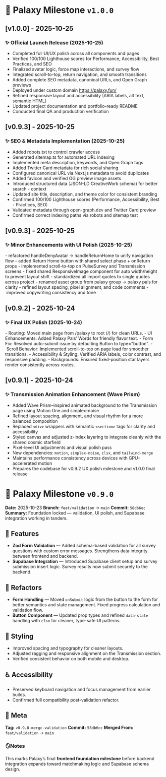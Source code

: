 # 🌌 Palaxy Milestone `v1.0.0`

## [v1.0.0] - 2025-10-25
### ✨ Official Launch Release (2025-10-25)

- Completed full UI/UX polish across all components and pages
- Verified 100/100 Lighthouse scores for Performance, Accessibility, Best Practices, and SEO
- Finalized avatar logic, force map interactions, and survey flow
- Integrated scroll-to-top, return navigation, and smooth transitions
- Added complete SEO metadata, canonical URLs, and Open Graph previews
- Deployed under custom domain https://palaxy.fun/
- Refined responsive layout and accessibility (ARIA labels, alt text, semantic HTML)
- Updated project documentation and portfolio-ready README
- Conducted final QA and production verification

## [v0.9.3] - 2025-10-25
### ✨ SEO & Metadata Implementation (2025-10-25)

- Added robots.txt to control crawler access
- Generated sitemap.ts for automated URL indexing
- Implemented meta description, keywords, and Open Graph tags
- Added Twitter Card metadata for rich social sharing
- Configured canonical URL via Next.js metadata to avoid duplicates
- Added favicon and verified OG preview image assets
- Introduced structured data (JSON-LD CreativeWork schema) for better search - context
- Updated site title, description, and theme color for consistent branding
- Confirmed 100/100 Lighthouse scores (Performance, Accessibility, Best - Practices, SEO)
- Validated metadata through open-graph.dev and Twitter Card preview
- Confirmed correct indexing paths via robots and sitemap test

## [v0.9.3] - 2025-10-25
### ✨ Minor Enhancements with UI Polish (2025-10-25)

- refactored handleDenyAvatar → handleReturnHome to unify navigation flow
- added Return Home button with shared select phase + onReturn props
- implemented scroll-to-top on PulseSurvey and Transmission screens
- fixed shared ResponsiveImage component for auto width/height to prevent layout shift
- standardized all import quotes to single quotes across project
- renamed asset group from palaxy group → palaxy pals for clarity
- refined layout spacing, pixel alignment, and code comments
- improved copywriting consistency and tone

## [v0.9.2] - 2025-10-24 
### ✨ Final UX Polish (2025-10-24)

- Routing: Moved main page from /palaxy to root (/) for clean URLs.
- UI Enhancements: Added Palaxy Pals’ Words for friendly flavor text.
- Form Fix: Resolved auto-submit issue by defaulting Button to type="button".
- Scroll Behavior: Implemented scroll-to-top on page load for smoother transitions.
- Accessibility & Styling: Verified ARIA labels, color contrast, and responsive padding.
- Backgrounds: Ensured fixed-position star layers render consistently across routes.

## [v0.9.1] - 2025-10-24  
### ✨ Transmission Animation Enhancement (Wave Prism)

- Added Wave Prism–inspired animated background to the Transmission page using Motion One and simplex-noise    
- Refined layout spacing, alignment, and visual rhythm for a more balanced composition  
- Replaced `<div>` wrappers with semantic `<section>` tags for clarity and accessibility  
- Styled canvas and adjusted z-index layering to integrate cleanly with the shared cosmic starfield  
- Pixel-level UI adjustments and visual polish pass
- New dependencies: `motion`, `simplex-noise`, `clsx`, and `tailwind-merge`  
- Maintains performance consistency across devices with GPU-accelerated motion  
- Prepares the codebase for v0.9.2 UX polish milestone and v1.0.0 final release

# 🌌 Palaxy Milestone `v0.9.0`

**Date:** 2025-10-23
**Branch:** `feat/validation` → `main`
**Commit:** `58db6ec`
**Summary:** Foundation locked — validation, UI polish, and Supabase integration working in tandem.

## 🚀 Features

* **Zod Form Validation** — Added schema-based validation for all survey questions with custom error messages. Strengthens data integrity between frontend and backend.
* **Supabase Integration** — Introduced Supabase client setup and survey submission insert logic. Survey results now submit securely to the backend.

## 🧩 Refactors

* **Form Handling** — Moved `onSubmit` logic from the button to the form for better semantics and state management. Fixed progress calculation and validation flow.
* **Button Component** — Updated prop types and refined `data-state` handling with `clsx` for cleaner, type-safe UI patterns.

## 🎨 Styling

* Improved spacing and typography for cleaner layouts.
* Adjusted ragging and responsive alignment on the Transmission section.
* Verified consistent behavior on both mobile and desktop.

## ♿ Accessibility

* Preserved keyboard navigation and focus management from earlier builds.
* Confirmed full compatibility post-validation refactor.

## 🧭 Meta

**Tag:** `v0.9.0-merge-validation`
**Commit:** `58db6ec`
**Merged From:** `feat/validation` → `main`

### 🪞Notes

This marks Palaxy’s final **frontend foundation milestone** before backend integration expands toward matchmaking logic and Supabase schema design.

